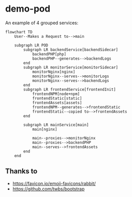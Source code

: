 # demo-pod
An example of 4 grouped services:


```mermaid
flowchart TD
    User--Makes a Request to-->main

    subgraph LR POD
        subgraph LR backendService[backendSidecar]
            backendPHP[php]
            backendPHP--generates-->backendLogs
        end
        subgraph LR monitorService[monitorSidecar]
            monitorNginx[nginx]
            monitorNginx--serves-->monitorLogs
            monitorNginx--serves-->backendLogs
        end
        subgraph LR frontendService[frontendInit]
            frontendNPM[node+npm]
            frontendStatic[static]
            frontendAssets[assets]
            frontendNPM--generates-->frontendStatic
            frontendStatic--copied to-->frontendAssets
        end

        subgraph LR mainService[main]
            main[nginx]

            main--proxies-->monitorNginx
            main--proxies-->backendPHP
            main--serves-->frontendAssets
        end
    end
```

## Thanks to
- https://favicon.io/emoji-favicons/rabbit/
- https://github.com/twbs/bootstrap
